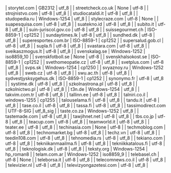| storytel.com | GB2312 | utf_8 |
| streetcheck.co.uk | None | utf-8 |
| strojnistvo.com | utf-8 | utf_8 |
| studiocataldi.it | utf-8 | utf_8 |
| studopedia.ru | Windows-1254 | utf_8 |
| stylecraze.com | utf-8 | None |
| suapesquisa.com | utf-8 | utf_8 |
| suatekno.id | utf-8 | utf_8 |
| subito.it | utf-8 | utf_8 |
| suin-juriscol.gov.co | utf-8 | utf_8 |
| suissegourmet.ch | ISO-8859-1 | cp1252 |
| sundaytimes.lk | utf-8 | utf_8 |
| sundhed.dk | utf-8 | utf_8 |
| superesportes.com.br | ISO-8859-1 | cp1252 |
| supersalud.gob.cl | utf-8 | utf_8 |
| supla.fi | utf-8 | utf_8 |
| svastara.com | utf-8 | utf_8 |
| sveikaszmogus.lt | utf-8 | utf_8 |
| svenskalag.se | Windows-1252 | iso8859_10 |
| svenskfotboll.se | None | utf-8 |
| svenskhalsokost.se | ISO-8859-1 | cp1252 |
| svethomeopatie.cz | utf-8 | utf_8 |
| svetplus.com | utf-8 | utf_8 |
| svps.sk | Windows-1254 | cp1250 |
| svyaznoy.ru | Windows-1252 | utf_8 |
| sweb.cz | utf-8 | utf_8 |
| swu.ac.th | utf-8 | utf_8 |
| sydvestjysksygehus.dk | ISO-8859-1 | cp1252 |
| synonymo.fr | utf-8 | utf_8 |
| systime.dk | utf-8 | utf_8 |
| szkolnastrona.pl | utf-8 | utf_8 |
| szkolnictwo.pl | utf-8 | utf_8 |
| t3n.de | Windows-1254 | utf_8 |
| takvim.com.tr | utf-8 | utf_8 |
| tallinn.ee | utf-8 | utf_8 |
| talniri.co.il | windows-1255 | cp1255 |
| talouselama.fi | utf-8 | utf_8 |
| tandu.it | utf-8 | utf_8 |
| tase.co.il | utf-8 | utf_8 |
| tassa.fi | utf-8 | utf_8 |
| tassimodirect.com | UTF-8-SIG | utf_8_sig |
| taste.co.za | Windows-1252 | utf_8 |
| tastemade.com | utf-8 | utf_8 |
| tawjihnet.net | utf-8 | utf_8 |
| tbs.co.jp | utf-8 | utf_8 |
| teacup.com | utf-8 | utf_8 |
| teamworld.it | utf-8 | utf_8 |
| teater.ee | utf-8 | utf_8 |
| techinasia.com | None | utf-8 |
| techmoblog.com | utf-8 | utf_8 |
| technomarket.bg | utf-8 | utf_8 |
| techz.vn | utf-8 | utf_8 |
| teedin108.com | utf-8 | utf_8 |
| tehnomedia.rs | utf-8 | utf_8 |
| tekiano.com | utf-8 | utf_8 |
| tekniikanmaailma.fi | utf-8 | utf_8 |
| tekniikkatalous.fi | utf-8 | utf_8 |
| teknologisk.dk | utf-8 | utf_8 |
| teksty.org | Windows-1254 | hp_roman8 |
| telam.com.ar | Windows-1252 | iso8859_9 |
| telebasel.ch | utf-8 | None |
| teleborsa.it | utf-8 | utf_8 |
| telecomnews.co.il | utf-8 | utf_8 |
| televizier.nl | utf-8 | utf_8 |
| televizyongazetesi.com | utf-8 | utf_8 |
